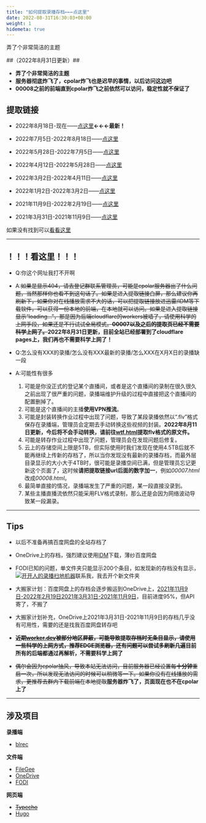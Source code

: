 ```yaml
---
title: "如何提取录播存档←←←点这里"
date: 2022-08-31T16:30:03+08:00
weight: 1
hidemeta: true
---
```

弄了个非常简洁的主题

##（2022年8月31日更新）##

 - **弄了个非常简洁的主题**
 - **服务器彻底炸飞了，cpolar炸飞也是迟早的事情，以后访问这边吧**
 - **00008之前的前端直到cpolar炸飞之前依然可以访问，稳定性就不保证了**


## 提取链接 ##

 - 2022年8月18日-现在——[点这里][2]**←←←最新！**

 - 2022年7月5日-2022年8月18日——[点这里][3]

 - 2022年5月28日-2022年7月5日——[点这里][4]

 - 2022年4月12日-2022年5月28日——[点这里][5]

 - 2022年3月2日-2022年4月11日——[点这里][6]

 - 2022年1月2日-2022年3月2日——[点这里][7]

 - 2021年11月9日-2022年2月19日——[点这里][8]

 - 2021年3月31日-2021年11月9日——[点这里][9]

如果没有找到可以[看看这里][10]

----------

## **！！！看这里！！！** ##


 - Q:你这个网址我打不开啊

 - A:~~如果是显示404，请去登记群联系管理员，可能是cpolar服务器出了什么问题，当然那样你也看不到这句话了。如果是进入提取链接白屏，那么建议你再刷新下，如果你对在线播放需求不大的话，可以把提取链接放进迅雷/IDM等下载软件，可以获得一份本地的前端，在本地就可以访问。如果是进入提取链接显示“loading...”，那是因为后端cloudflare的workers被墙了，请使用科学的上网手段，如果还是不行试试全局模式。**00007以及之后的提取页已经不需要科学上网了。**~~**2022年8月31日更新，目前全站已经部署到了cloudflare pages上，我们再也不需要科学上网了！**


 - Q:怎么没有XXX的录播/怎么没有XXX最新的录播/怎么XXX在X月X日的录播缺一段
 - A:可能性有很多
   1. 可能是你没正式的登记某个直播间，或者是这个直播间的录制在很久很久之前出现了很严重的问题，录播端维护升级的过程中直接把这个直播间的配置删掉了。
   2. 可能是这个直播间的主播**使用VPN推流**。
   3. 可能是封装转换作业过程中出现了问题，导致了某段录播依然以“.flv”格式保存在录播端，管理员会定期去手动转换这些视频的封装。**2022年8月11日更新，今后将不会手动转换，请前往[wtf.html][11]提取flv格式的原文件。**
   4. 可能是转存作业过程中出现了问题，管理员会在发现问题后修复。
   5. 云上的存储空间上限是5TB，但实际使用时我们发现在使用4.5TB后就不能再继续上传新的存档了，所以当你发现没有最新的录播存档，而最外层目录显示的大小大于4TB时，很可能是录播空间已满，但是管理员忘记更新这个页面了，这时候**请把提取链接url后面的数字加一**，例如*00007.html*改成*00008.html*。
   6. 最简单直接的情况，录播端发生了严重的问题，某一段直接没录到。
   7. 某些主播直播流依然只能采用FLV格式录制，那么还是会因为网络波动导致某一段漏录。

--------

## Tips ##

 - 以后不准备再搞百度网盘的全站存档了

 - OneDrive上的存档，强烈建议使用[IDM][12]下载，薄纱百度网盘

 - FODI已知的问题，单文件夹只能显示200个条目，如发现新的存档没有显示，<a target="_blank" href="https://qm.qq.com/cgi-bin/qm/qr?k=M-qFZlFR8g_IGni-hXsH1wV61lDvp3uR&jump_from=webapi"><img border="0" src="//pub.idqqimg.com/wpa/images/group.png" alt="开开人的录播扫地机器" title="开开人的录播扫地机器"></a>联系我，我去开个新文件夹

 - 大搬家计划：百度网盘上的存档会逐步搬运到OneDrive上，[2021年11月9日-2022年2月19日][13][2021年3月31日-2021年11月9日][14]，目前进度95%，但API寄了，不搬了

 - 大搬家计划补充，OneDrive上2021年3月31日-2021年11月9日的存档几乎没有可用性，需要的还是找我百度网盘转存吧

 - ~~**近期[worker.dev][15]被部分地区屏蔽，可能导致提取存档时无条目显示，请使用一些科学的上网方式，推荐EDGE浏览器，还有问题可以尝试多刷新几遍**~~**目前所有的后端都通过再解析，不需要科学上网了**

 - ~~偶尔会因为cpolar抽风，导致本站无法访问，目前服务器已经设置每**十分钟**重启一次，所以发现无法访问的时候可以稍微等一下。如果你没有在线播放的需求，更推荐去群内下载前端在本地提取~~**服务器炸飞了，页面现在也不在cpolar上了**

--------

## 涉及项目 ##

**录播端**

 - [blrec][16]

**文件端**

 - [FileGee][17]
 - [OneDrive][18]
 - [FODI][19]

**网页端**

 - ~~[Typecho][20]~~
 - [Hugo][23]


  [1]: https://archive.kakaru.live/
  [2]: https://archive.kakaru.live/00008
  [3]: https://archive.kakaru.live/00007
  [4]: https://archive.kakaru.live/00006
  [5]: https://archive.kakaru.live/00005
  [6]: https://archive.kakaru.live/00004
  [7]: https://archive.kakaru.live/00003
  [8]: https://pan.baidu.com/s/1_ExfR3brJbwiUYmBVSnYgw?pwd=KKKR
  [9]: https://pan.baidu.com/s/1_ExfR3brJbwiUYmBVSnYgw?pwd=KKKR
  [10]: https://archive.kakaru.live/wtf
  [11]: https://archive.kakaru.live/wtf
  [12]: https://www.internetdownloadmanager.com/
  [13]: https://archive.kakaru.live/00002
  [14]: https://archive.kakaru.live/00001
  [15]: https://worker.dev
  [16]: https://github.com/acgnhiki/blrec
  [17]: http://cn.filegee.com/
  [18]: https://www.onedrive.live.com/
  [19]: https://github.com/vcheckzen/FODI
  [20]: http://typecho.org/
  [21]: https://github.com/fatedier/frp/
  [22]: https://www.cpolar.com/
  [23]: https://gohugo.io/